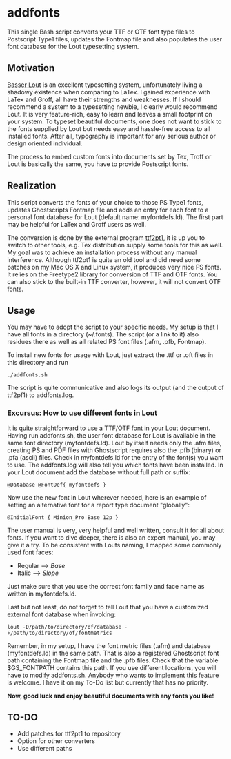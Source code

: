 addfonts
========

This single Bash script converts your TTF or OTF font type files to Postscript
Type1 files, updates the Fontmap file and also populates the user font database
for the Lout typesetting system.

## Motivation

[Basser Lout](http://savannah.nongnu.org/projects/lout) is an excellent
typesetting system, unfortunately living a shadowy existence when comparing to
LaTex. I gained experience with LaTex and Groff, all have their strengths and
weaknesses. If I should recommend a system to a typesetting newbie, I clearly
would recommend Lout. It is very feature-rich, easy to learn and leaves a small
footprint on your system.  To typeset beautiful documents, one does not want to
stick to the fonts supplied by Lout but needs easy and hassle-free access to all
installed fonts. After all, typography is important for any serious author or
design oriented individual.

The process to embed custom fonts into documents set by Tex, Troff or Lout is
basically the same, you have to provide Postscript fonts.

## Realization

This script converts the fonts of your choice to those PS Type1 fonts, updates
Ghostscripts Fontmap file and adds an entry for each font to a personal font
database for Lout (default name: myfontdefs.ld). The first part may be helpful
for LaTex and Groff users as well.

The conversion is done by the external program
[ttf2pt1](http://ttf2pt1.sourceforge.net/), it is up you to switch
to other tools, e.g. Tex distribution supply some tools for this as well. My
goal was to achieve an installation process without any manual interference.
Although ttf2pt1 is quite an old tool and did need some patches on my Mac OS X
and Linux system, it produces very nice PS fonts. It relies on the Freetype2
library for conversion of TTF and OTF fonts. You can also stick to the built-in
TTF converter, however, it will not convert OTF fonts.

## Usage

You may have to adopt the script to your specific needs. My setup is that I have
all fonts in a directory (~/.fonts). The script (or a link to it) also residues
there as well as all related PS font files (.afm, .pfb, Fontmap).

To install new fonts for usage with Lout, just extract the .ttf or .oft files in
this directory and run

    ./addfonts.sh

The script is quite communicative and also logs its output (and the output of
ttf2pf1) to addfonts.log. 

### Excursus: How to use different fonts in Lout

It is quite straightforward to use a TTF/OTF font in your Lout document. Having
run addfonts.sh, the user font database for Lout is available in the same
font directory (myfontdefs.ld). Lout by itself needs only the .afm files, creating PS and PDF
files with Ghostscript requires also the .pfb (binary) or .pfa (ascii) files.
Check in myfontdefs.ld for the entry of the font(s) you want to use. The
addfonts.log will also tell you which fonts have been installed. In your Lout
document add the database without full path or suffix:

    @Database @FontDef{ myfontdefs }

Now use the new font in Lout wherever needed, here is an example of setting an
alternative font for a report type document "globally":

    @InitialFont { Minion_Pro Base 12p }

The user manual is very, very helpful and well written, consult it for all about
fonts. If you want to dive deeper, there is also an expert manual, you may give
it a try.
To be consistent with Louts naming, I mapped some commonly used font faces:  

  * Regular --> *Base*  
  * Italic --> *Slope*  

Just make sure that you use the correct font family and face name as written in
myfontdefs.ld.

Last but not least, do not forget to tell Lout that you have a customized
external font database when invoking:

    lout -D/path/to/directory/of/database -F/path/to/directory/of/fontmetrics

Remember, in my setup, I have the font metric files (.afm) and database
(myfontdefs.ld) in the same path. That is also a registered Ghostscript font path
containing the Fontmap file and the .pfb files. Check that the variable $GS_FONTPATH
contains this path.  If you use different locations, you will have to modify
addfonts.sh. Anybody who wants to implement this feature is welcome. I have it
on my To-Do list but currently that has no priority.

**Now, good luck and enjoy beautiful documents with any fonts you like!**

## TO-DO

  * Add patches for ttf2pt1 to repository
  * Option for other converters
  * Use different paths

